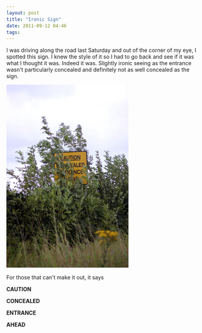 ```yaml
---
layout: post
title: "Ironic Sign"
date: 2011-09-12 04:46
tags: 
---
```

I was driving along the road last Saturday and out of the corner of my eye, I spotted this sign. I knew the style
of it so I had to go back and see if it was what I thought it was. Indeed it was. Slightly ironic seeing as the
entrance wasn't particularly concealed and definitely not as well concealed as the sign.

[![ironic sign](/images/2011-09-12-ironic-sign/thumbs/ironic-sign.jpg)](/images/2011-09-12-ironic-sign/ironic-sign.jpg)

For those that can't make it out, it says

**CAUTION**

**CONCEALED**

**ENTRANCE**

**AHEAD**
